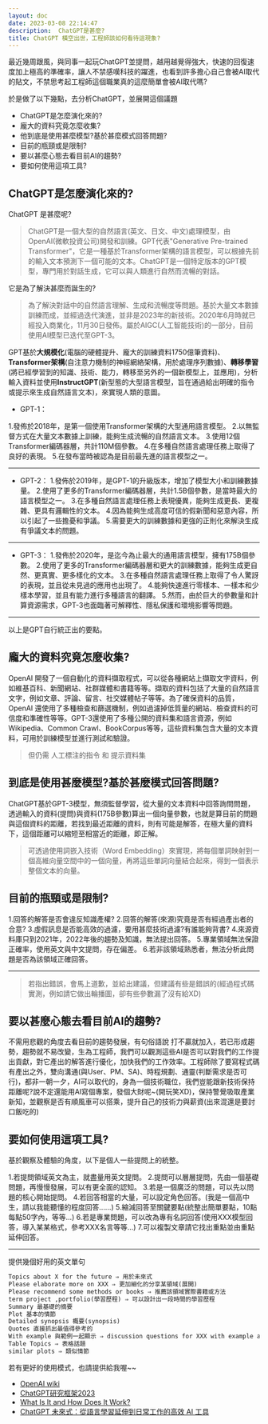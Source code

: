 ```yaml
---
layout: doc
date: 2023-03-08 22:14:47
description:  ChatGPT是甚麼?
title: ChatGPT 橫空出世，工程師該如何看待這現象?
---
```



最近幾周跟風，與同事一起玩ChatGPT並提問，越用越覺得強大，快速的回復速度加上極高的準確率，讓人不禁感嘆科技的躍進，也看到許多擔心自己會被AI取代的貼文，不禁思考起工程師這個職業真的這麼簡單會被AI取代嗎?

於是做了以下幾點，去分析ChatGPT，並展開這個議題

- ChatGPT是怎麼演化來的?
- 龐大的資料究竟怎麼收集?
- 他到底是使用甚麼模型?基於甚麼模式回答問題?
- 目前的瓶頸或是限制?
- 要以甚麼心態去看目前AI的趨勢?
- 要如何使用這項工具?


## ChatGPT是怎麼演化來的?

ChatGPT 是甚麼呢?

>ChatGPT是一個大型的自然語言(英文、日文、中文)處理模型，由OpenAI(微軟投資公司)開發和訓練。GPT代表"Generative Pre-trained Transformer"，它是一種基於Transformer架構的語言模型，可以根據先前的輸入文本預測下一個可能的文本。ChatGPT是一個特定版本的GPT模型，專門用於對話生成，它可以與人類進行自然而流暢的對話。

它是為了解決甚麼而誕生的?

>為了解決對話中的自然語言理解、生成和流暢度等問題。基於大量文本數據訓練而成，並經過迭代演進，並非是2023年的新技術。2020年6月時就已經投入商業化，11月30日發佈。屬於AIGC(人工智能技術)的一部分，目前使用AI模型已迭代至GPT-3。

GPT基於**大規模化**(電腦的硬體提升、龐大的訓練資料1750億筆資料)、**Transformer架構**(自注意力機制的神經網絡架構，用於處理序列數據)、**轉移學習**(將已經學習到的知識、技術、能力，轉移至另外的一個新模型上，並應用)，分析輸入資料並使用**InstructGPT**(新型態的大型語言模型，旨在通過給出明確的指令或提示來生成自然語言文本)，來實現人類的意圖。

- GPT-1：

1.發佈於2018年，是第一個使用Transformer架構的大型通用語言模型。
2.以無監督方式在大量文本數據上訓練，能夠生成流暢的自然語言文本。
3.使用12個Transformer編碼器層，共計110M個參數。
4.在多種自然語言處理任務上取得了良好的表現。
5.在發布當時被認為是目前最先進的語言模型之一。

---

- GPT-2：
1.發佈於2019年，是GPT-1的升級版本，增加了模型大小和訓練數據量。
2.使用了更多的Transformer編碼器層，共計1.5B個參數，是當時最大的語言模型之一。
3.在多種自然語言處理任務上表現優異，能夠生成更長、更複雜、更具有邏輯性的文本。
4.因為能夠生成高度可信的假新聞和惡意內容，所以引起了一些擔憂和爭議。
5.需要更大的訓練數據和更強的正則化來解決生成有爭議文本的問題。

---

- GPT-3：
1.發佈於2020年，是迄今為止最大的通用語言模型，擁有175B個參數。
2.使用了更多的Transformer編碼器層和更大的訓練數據，能夠生成更自然、更真實、更多樣化的文本。
3.在多種自然語言處理任務上取得了令人驚訝的表現，並且從未見過的應用也出現了。
4.能夠快速進行零樣本、一樣本和少樣本學習，並且有能力進行多種語言的翻譯。
5.然而，由於巨大的參數量和計算資源需求，GPT-3也面臨著可解釋性、隱私保護和環境影響等問題。

---
以上是GPT自行統正出的要點。

## 龐大的資料究竟怎麼收集?

OpenAI 開發了一個自動化的資料擷取程式，可以從各種網站上擷取文字資料，例如維基百科、新聞網站、社群媒體和書籍等等。擷取的資料包括了大量的自然語言文字，例如文章、評論、留言、社交媒體帖子等等。為了確保資料的品質，OpenAI 還使用了多種檢查和篩選機制，例如過濾掉低質量的網站、檢查資料的可信度和準確性等等。GPT-3還使用了多種公開的資料集和語言資源，例如Wikipedia、Common Crawl、BookCorpus等等，這些資料集包含大量的文本資料，可用於訓練模型並進行測試和驗證。

> 但仍需 人工標注的指令 和 提示資料集 

## 到底是使用甚麼模型?基於甚麼模式回答問題?

ChatGPT基於GPT-3模型，無須監督學習，從大量的文本資料中回答詢問問題，透過輸入的資料(提問)與資料(175B參數)算出一個向量參數，也就是算目前的問題與這個資料的距離，若找到最近距離的資料，則有可能是解答，在極大量的資料下，這個距離可以縮短至相當近的距離，即正解。
> 可透過使用詞嵌入技術（Word Embedding）來實現，將每個單詞映射到一個高維向量空間中的一個向量，再將這些單詞向量結合起來，得到一個表示整個文本的向量。

## 目前的瓶頸或是限制?

1.回答的解答是否會違反知識產權?
2.回答的解答(來源)究竟是否有經過產出者的合意?
3.虛假訊息是否能高效的過濾，要用甚麼技術過濾?有誰能夠背書?
4.來源資料庫只到2021年，2022年後的趨勢及知識，無法提出回答。
5.專業領域無法保證正確率，使用英文與中文提問，存在偏差。
6.若非該領域熟悉者，無法分析此問題是否為該領域正確回答。

---

>若指出錯誤，會馬上道歉，並給出建議，但建議有些是錯誤的(經過程式碼實測，例如請它做出輪播圖，卻有些參數漏了沒有給XD)

## 要以甚麼心態去看目前AI的趨勢?

不需用悲觀的角度去看目前的趨勢發展，有句俗語說 打不贏就加入，若已形成趨勢，趨勢就不易改變，生為工程師，我們可以觀測這些AI是否可以對我們的工作提出貢獻，對它產出的解答進行優化，加快我們的工作效率。工程師除了要寫程式碼有產出之外，雙向溝通(與User、PM、SA)、時程規劃、通靈(判斷需求是否可行)，都非一朝一夕，AI可以取代的，身為一個技術職位，我們豈能跟新技術保持距離呢?說不定還能用AI寫個專案，發個大財呢~(開玩笑XD)，保持警覺吸取產業新知，並觀察是否有順風車可以搭乘，提升自己的技術力與薪資(出來混還是要討口飯吃的)

## 要如何使用這項工具?

基於觀察及體驗的角度，以下是個人一些提問上的統整。

1.若提問領域英文為主，就盡量用英文提問。
2.提問可以層層提問，先由一個基礎問題，再慢慢發展，可以有更全面的認知。
3.若是一個廣泛的問題，可以先以問題的核心開始提問。
4.若回答相當的大量，可以設定角色回答。(我是一個高中生，請以我能聽懂的程度回答......)
5.縮減回答至關鍵要點(統整出簡單要點，10點每點50字內，等等...)
6.若是專業問題，可以改為專有名詞回答(使用XXX模型回答，導入某某格式，參考XXX名言等等...)
7.可以複製文章請它找出重點並由重點延伸回答。

---

提供幾個好用的英文單句

```txt
Topics about X for the future ⇒ 用於未來式
Please elaborate more on XXX ⇒ 更加細化的分享某領域(展開)
Please recommend some methods or books ⇒ 推薦該領域實際書籍或方法
term project ,portfolio(學習歷程) ⇒ 可以設計出一段時間的學習歷程
Summary 最基礎的摘要
Plot 基本的情節
Detailed synopsis 概要(synopsis)
Quotes 直接抓出最值得參考的
With example 與範例一起顯示 ⇒ discussion questions for XXX with example answers
Table Topics ⇒ 表格話題
similar plots ⇒ 類似情節
```

若有更好的使用模式，也請提供給我喔~~


- [OpenAI wiki](https://zh.wikipedia.org/zh-tw/OpenAI)
- [ChatGPT研究框架2023](https://www.slidestalk.com/ai_algorithms/ChatGPT20232023277231656)
- [What Is It and How Does It Work?](https://www.entrepreneur.com/science-technology/chatgpt-what-is-it-and-how-does-it-work/445014)
- [ChatGPT 未來式：從語言學習延伸到日常工作的高效 AI 工具](https://shop.wordup.com.tw/product/1022)
